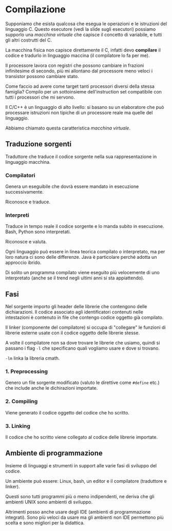 # Compilazione

Supponiamo che esista qualcosa che esegua le operazioni e le istruzioni del linguaggio C.
Questo esecutore (vedi la slide sugli esecutori) possiamo supporlo una *macchina virtuale*
che capisce il concetto di variabile, e tutti gli altri costrutti del C.

La macchina fisica non capisce direttamente il C, infatti devo **compilare** il codice e
tradurlo in linguaggio maccina (il compilatore lo fa per me).

Il processore lavora con registri che possono cambiare in frazioni infinitesime di secondo,
più mi allontano dal processore meno veloci i transistor possono cambiare stato.

Come faccio ad avere come target tanti processori diversi della stessa famiglia? Compilo
per un sottoinsieme dell'instruction set compatibile con tutti i processori che mi servono.

Il C/C++ è un linguaggio di alto livello: si basano su un elaboratore che può processare istruzioni
non tipiche di un processore reale ma quelle del linguaggio.

Abbiamo chiamato questa caratteristica *macchina virtuale*.

## Traduzione sorgenti

Traduttore che traduce il codice sorgente nella sua rappresentazione in linguaggio macchina.

### Compilatori

Genera un eseguibile che dovrà essere mandato in esecuzione successivamente.

Riconosce e traduce.

### Interpreti

Traduce in tempo reale il codice sorgente e lo manda subito in esecuzione. Bash, Python sono
interpretati.

Riconosce e valuta.

Ogni linguaggio può essere in linea teorica compilato o interpretato, ma per loro natura ci sono delle
differenze. Java è particolare perché adotta un approccio ibrido.

Di solito un programma compilato viene eseguito più velocemente di uno interpretato (anche se il trend
negli ultimi anni si sta appiattendo).

## Fasi

Nel sorgente importo gli header delle librerie che contengono delle dichiarazioni. Il codice associato
agli identificatori contenuti nelle intestazioni è contenuto in file che contengo codice oggetto già
compilato.

Il linker (componente del compilatore) si occupa di "collegare" le funzioni di librerie esterne usate
con il codice oggetto delle librerie stesse.

A volte il compilatore non sa dove trovare le librerie che usiamo, quindi si passano i flag `-l` che
specificano quali vogliamo usare e dove si trovano.

`-lm` linka la libreria cmath.

### 1. Preprocessing

Genero un file sorgente modificato (valuto le direttive come `#define` etc.) che include anche le
dichirazioni importate.

### 2. Compiling

Viene generato il codice oggetto del codice che ho scritto.

### 3. Linking

Il codice che ho scritto viene collegato al codice delle librerie importate.

## Ambiente di programmazione

Insieme di linguaggi e strumenti in support alle varie fasi di sviluppo del codice.

Un ambiente può essere: Linux, bash, un editor e il compilatore (traduttore e linker).

Questi sono tutti programmi più o meno indipendenti, ne deriva che gli ambienti UNIX
sono ambienti di sviluppo.

Altrimenti posso anche usare degli IDE (ambienti di programmazione integrati). Sono più veloci da
usare ma gli ambienti non IDE permettono più scelta e sono migliori per la didattica.
